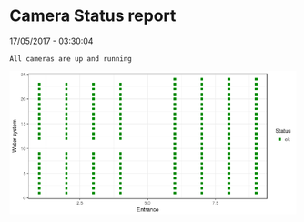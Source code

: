 Camera Status report
================
17/05/2017 - 03:30:04

    All cameras are up and running

![](camreport_files/figure-markdown_github/unnamed-chunk-2-1.png)
